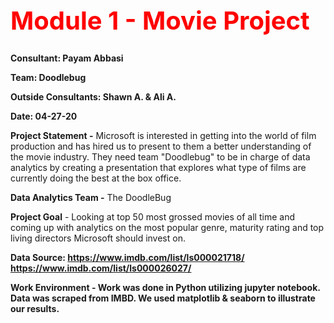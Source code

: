 <b><h1 style="color:red;font-size:40px;">Module 1 - Movie Project</h1>

Consultant: Payam Abbasi

Team: Doodlebug

Outside Consultants: Shawn A. & Ali A.

Date: 04-27-20</b>

<b>Project Statement -</b> Microsoft is interested in getting into the world of film production and has hired us to present to them a better understanding of the movie industry. They need team "Doodlebug" to be in charge of data analytics by creating a presentation that explores what type of films are currently doing the best at the box office. 

<b>Data Analytics Team -</b> The DoodleBug 

<b>Project Goal</b> - Looking at top 50 most grossed movies of all time and coming up with analytics on the most popular genre, maturity rating and top living directors Microsoft should invest on.

<b>Data Source:<b> 
https://www.imdb.com/list/ls000021718/
https://www.imdb.com/list/ls000026027/

<b>Work Environment - </b>Work was done in Python utilizing jupyter notebook. Data was scraped from IMBD. 
We used <b>matplotlib & seaborn</b> to illustrate our results.

